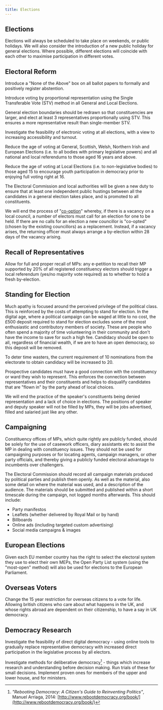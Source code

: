 ```yaml
---
title: Elections
---
```


## Elections

Elections will always be scheduled to take place on weekends, or public holidays. We will also consider the introduction of a new public holiday for general elections. Where possible, different elections will coincide with each other to maximise participation in different votes.

## Electoral Reform

Introduce a "None of the Above" box on all ballot papers to formally and positively register abstention.

Introduce voting by proportional representation using the Single Transferable Vote (STV) method in all General and Local Elections. 

General election boundaries should be redrawn so that constituencies are larger, and elect at least 3 representatives proportionally using STV. This ensures a more representative result than single-member STV.

Investigate the feasibility of electronic voting at all elections, with a view to increasing accessibility and turnout.

Reduce the age of voting at General, Scottish, Welsh, Northern Irish and European Elections (i.e. to all bodies with primary legislative powers) and all national and local referendums to those aged 16 years and above.

Reduce the age of voting at Local Elections (i.e. to non-legislative bodies) to those aged 15 to encourage youth participation in democracy prior to enjoying full voting right at 16.

The Electoral Commission and local authorities will be given a new duty to ensure that at least one independent public hustings between all the candidates in a general election takes place, and is promoted to all constituents.

We will end the process of "[co-option](https://en.wikipedia.org/wiki/Co-option)" whereby, if there is a vacancy on a local council, a number of electors must call for an election for one to be held. If there are no calls for an election a new councillor is "co-opted" (chosen by the existing councillors) as a replacement. Instead, if a vacancy arises, the returning officer must always arrange a by-election within 28 days of the vacancy arising.

## Recall of Representatives

Allow for full and proper recall of MPs: any e-petition to recall their MP supported by 20% of all registered constituency electors should trigger a local referendum (yes/no majority vote required) as to whether to hold a fresh by-election.

## Standing for Election

Much apathy is focused around the perceived privilege of the political class. This is reinforced by the costs of attempting to stand for election. In the digital age, where a political campaign can be waged at little to no cost, the £500 deposit required to stand for election excludes some of the most enthusiastic and contributory members of society. These are people who often spend a majority of time volunteering in their community and don't have the income to save for such a high fee. Candidacy should be open to all, regardless of financial wealth, if we are to have an open democracy, so this deposit will be removed.

To deter time wasters, the current requirement of 10 nominations from the electorate to obtain candidacy will be increased to 20.

Prospective candidates must have a good connection with the constituency or ward they wish to represent. This enforces the connection between representatives and their constituents and helps to disqualify candidates that are "flown in" by the party ahead of local choices.

We will end the practice of the speaker's constituents being denied representation and a lack of choice in elections. The positions of speaker and deputy speaker will not be filled by MPs, they will be jobs advertised, filled and salaried just like any other.

## Campaigning

Constituency offices of MPs, which quite rightly are publicly funded, should be solely for the use of casework officers, diary assistants etc to assist the MP in dealing with constituency issues. They should not be used for campaigning purposes or for locating agents, campaign managers, or other party officials, and thereby giving a publicly funded electoral advantage to incumbents over challengers.  

The Electoral Commission should record all campaign materials produced by political parties and publish them openly. As well as the material, also some detail on where the material was used, and a description of the audience. The materials should be submitted and published within a short timescale during the campaign, not logged months afterwards. This should include:

 * Party manifestos
 * Leaflets (whether delivered by Royal Mail or by hand)
 * Billboards
 * Online ads (including targeted custom advertising)
 * Social media campaigns & images

## European Elections

Given each EU member country has the right to select the electoral system they use to elect their own MEPs, the Open Party List system (using the "most-open" method) will also be used for elections to the European Parliament.

## Overseas Voters
Change the 15 year restriction for overseas citizens to a vote for life. Allowing british citizens who care about what happens in the UK, and whose rights abroad are dependent on their citizenship, to have a say in UK democracy.

## Democracy Research

Investigate the feasibility of direct digital democracy - using online tools to gradually replace representative democracy with increased direct participation in the legislative process by all electors.

Investigate methods for deliberative democracy[^rebooting-democracy] - things which increase research and understanding before decision making. Run trials of these for small decisions. Implement proven ones for members of the upper and lower house, and for ministers. 

[^rebooting-democracy]: *"Rebooting Democracy: A Citizen's Guide to Reinventing Politics"*, Manuel Arriaga, 2014: [http://www.rebootdemocracy.org/book/](http://www.rebootdemocracy.org/book/)
